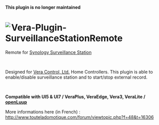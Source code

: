 **This plugin is no longer maintained**


# <img align="left" src="media/surveillancestationremote_logo.png"> Vera-Plugin-SurveillanceStationRemote

Remote for [Synology Surveillance Station](https://www.synology.com/en-uk/surveillance/)

<br/>

Designed for [Vera Control, Ltd.](http://getvera.com/) Home Controllers. This plugin is able to enable/disable surveillance station and to start/stop external record.

<br/>

**Compatible with UI5 & UI7 / VeraPlus, VeraEdge, Vera3, VeraLite / [openLuup](https://github.com/akbooer/openLuup)**

More informations here (in French) : http://www.touteladomotique.com/forum/viewtopic.php?f=48&t=16306
